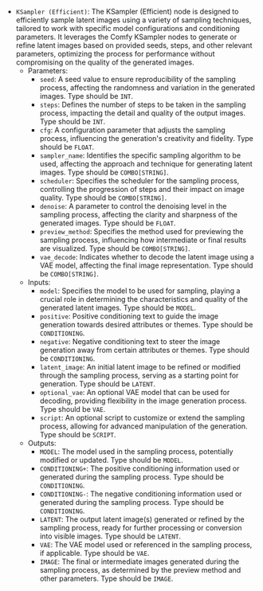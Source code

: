 - `KSampler (Efficient)`: The KSampler (Efficient) node is designed to efficiently sample latent images using a variety of sampling techniques, tailored to work with specific model configurations and conditioning parameters. It leverages the Comfy KSampler nodes to generate or refine latent images based on provided seeds, steps, and other relevant parameters, optimizing the process for performance without compromising on the quality of the generated images.
    - Parameters:
        - `seed`: A seed value to ensure reproducibility of the sampling process, affecting the randomness and variation in the generated images. Type should be `INT`.
        - `steps`: Defines the number of steps to be taken in the sampling process, impacting the detail and quality of the output images. Type should be `INT`.
        - `cfg`: A configuration parameter that adjusts the sampling process, influencing the generation's creativity and fidelity. Type should be `FLOAT`.
        - `sampler_name`: Identifies the specific sampling algorithm to be used, affecting the approach and technique for generating latent images. Type should be `COMBO[STRING]`.
        - `scheduler`: Specifies the scheduler for the sampling process, controlling the progression of steps and their impact on image quality. Type should be `COMBO[STRING]`.
        - `denoise`: A parameter to control the denoising level in the sampling process, affecting the clarity and sharpness of the generated images. Type should be `FLOAT`.
        - `preview_method`: Specifies the method used for previewing the sampling process, influencing how intermediate or final results are visualized. Type should be `COMBO[STRING]`.
        - `vae_decode`: Indicates whether to decode the latent image using a VAE model, affecting the final image representation. Type should be `COMBO[STRING]`.
    - Inputs:
        - `model`: Specifies the model to be used for sampling, playing a crucial role in determining the characteristics and quality of the generated latent images. Type should be `MODEL`.
        - `positive`: Positive conditioning text to guide the image generation towards desired attributes or themes. Type should be `CONDITIONING`.
        - `negative`: Negative conditioning text to steer the image generation away from certain attributes or themes. Type should be `CONDITIONING`.
        - `latent_image`: An initial latent image to be refined or modified through the sampling process, serving as a starting point for generation. Type should be `LATENT`.
        - `optional_vae`: An optional VAE model that can be used for decoding, providing flexibility in the image generation process. Type should be `VAE`.
        - `script`: An optional script to customize or extend the sampling process, allowing for advanced manipulation of the generation. Type should be `SCRIPT`.
    - Outputs:
        - `MODEL`: The model used in the sampling process, potentially modified or updated. Type should be `MODEL`.
        - `CONDITIONING+`: The positive conditioning information used or generated during the sampling process. Type should be `CONDITIONING`.
        - `CONDITIONING-`: The negative conditioning information used or generated during the sampling process. Type should be `CONDITIONING`.
        - `LATENT`: The output latent image(s) generated or refined by the sampling process, ready for further processing or conversion into visible images. Type should be `LATENT`.
        - `VAE`: The VAE model used or referenced in the sampling process, if applicable. Type should be `VAE`.
        - `IMAGE`: The final or intermediate images generated during the sampling process, as determined by the preview method and other parameters. Type should be `IMAGE`.
